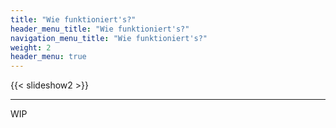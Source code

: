 ```yaml
---
title: "Wie funktioniert's?"
header_menu_title: "Wie funktioniert's?"
navigation_menu_title: "Wie funktioniert's?"
weight: 2
header_menu: true
---
```

{{< slideshow2 >}}


---


WIP